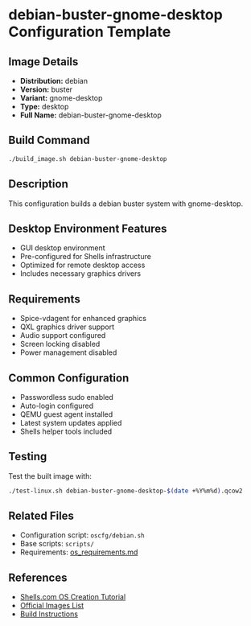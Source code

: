 # debian-buster-gnome-desktop Configuration Template

## Image Details
- **Distribution:** debian
- **Version:** buster
- **Variant:** gnome-desktop
- **Type:** desktop
- **Full Name:** debian-buster-gnome-desktop

## Build Command
```bash
./build_image.sh debian-buster-gnome-desktop
```

## Description
This configuration builds a debian buster system with gnome-desktop.

## Desktop Environment Features
- GUI desktop environment
- Pre-configured for Shells infrastructure
- Optimized for remote desktop access
- Includes necessary graphics drivers

## Requirements
- Spice-vdagent for enhanced graphics
- QXL graphics driver support
- Audio support configured
- Screen locking disabled
- Power management disabled

## Common Configuration
- Passwordless sudo enabled
- Auto-login configured
- QEMU guest agent installed
- Latest system updates applied
- Shells helper tools included

## Testing
Test the built image with:
```bash
./test-linux.sh debian-buster-gnome-desktop-$(date +%Y%m%d).qcow2
```

## Related Files
- Configuration script: `oscfg/debian.sh`
- Base scripts: `scripts/`
- Requirements: [os_requirements.md](../os_requirements.md)

## References
- [Shells.com OS Creation Tutorial](../docs/shells-os-creation-tutorial.md)
- [Official Images List](../official_images.txt)
- [Build Instructions](../README.md)
